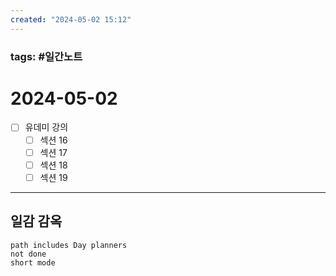 ```yaml
---
created: "2024-05-02 15:12"
---
```


### tags: #일간노트
  
# 2024-05-02 
- [ ] 유데미 강의
	- [ ] 섹션 16
	- [ ] 섹션 17
	- [ ] 섹션 18
	- [ ] 섹션 19
  
---  
## 일감 감옥  
```tasks  
path includes Day planners
not done  
short mode  
```